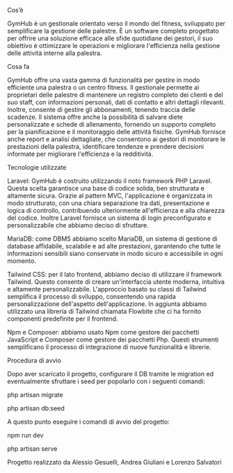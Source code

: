 Cos’è

GymHub è un gestionale orientato verso il mondo del fitness, sviluppato per semplificare la gestione delle palestre. È un software completo progettato per offrire una soluzione efficace alle sfide quotidiane dei gestori, il suo obiettivo è ottimizzare le operazioni e migliorare l'efficienza nella gestione delle attività interne alla palestra.

Cosa fa

GymHub offre una vasta gamma di funzionalità per gestire in modo efficiente una palestra o un centro fitness. Il gestionale permette ai proprietari delle palestre di mantenere un registro completo dei clienti e del suo staff, con informazioni personali, dati di contatto e altri dettagli rilevanti. 
Inoltre, consente di gestire gli abbonamenti, tenendo traccia delle scadenze. Il sistema offre anche la possibilità di salvare diete personalizzate e schede di allenamento, fornendo un supporto completo per la pianificazione e il monitoraggio delle attività fisiche.
GymHub fornisce anche report e analisi dettagliate, che consentono ai gestori di monitorare le prestazioni della palestra, identificare tendenze e prendere decisioni informate per migliorare l'efficienza e la redditività.

Tecnologie utilizzate

Laravel: GymHub è costruito utilizzando il noto framework PHP Laravel. Questa scelta garantisce una base di codice solida, ben strutturata e altamente sicura. Grazie al pattern MVC, l'applicazione è organizzata in modo strutturato, con una chiara separazione tra dati, presentazione e logica di controllo, contribuendo ulteriormente all'efficienza e alla chiarezza del codice.
Inoltre Laravel fornisce un sistema di login preconfigurato e personalizzabile che abbiamo deciso di sfruttare.

MariaDB: come DBMS abbiamo scelto MariaDB, un sistema di gestione di database affidabile, scalabile e ad alte prestazioni, garantendo che tutte le informazioni sensibili siano conservate in modo sicuro e accessibile in ogni momento.

Tailwind CSS: per il lato frontend, abbiamo deciso di utilizzare il framework Tailwind. Questo consente di creare un'interfaccia utente moderna, intuitiva e altamente personalizzabile. L'approccio basato su classi di Tailwind semplifica il processo di sviluppo, consentendo una rapida personalizzazione dell'aspetto dell'applicazione. 
In aggiunta abbiamo utilizzato una libreria di Tailwind chiamata Flowbite che ci ha fornito componenti predefinite per il frontend.

Npm e Composer: abbiamo usato Npm come gestore dei pacchetti JavaScript e Composer come gestore dei pacchetti Php. Questi strumenti semplificano il processo di integrazione di nuove funzionalità e librerie.

Procedura di avvio

Dopo aver scaricato il progetto, configurare il DB tramite le migration ed eventualmente sfruttare i seed per popolarlo con i seguenti comandi: 

php artisan migrate

php artisan db:seed

A questo punto eseguire i comandi di avvio del progetto:

npm run dev

php artisan serve


Progetto realizzato da Alessio Gesuelli, Andrea Giuliani e Lorenzo Salvatori
